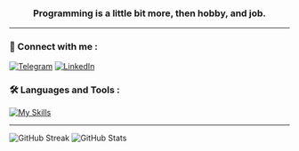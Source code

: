 <h3 align="center">Programming is a little bit more, then hobby, and job.</h3>

 

---

### :bell: Connect with me :
[![Telegram](https://img.shields.io/badge/telegram-2A8BD2?style=for-the-badge&logo=telegram&logoColor=white)](https://t.me/UltWolf)
[![LinkedIn](https://img.shields.io/badge/linkedin-blue?style=for-the-badge&logo=linkedin&logoColor=white)](https://www.linkedin.com/in/vitalii-z-95156315a/)

### :hammer_and_wrench: Languages and Tools :
 
[![My Skills](https://skillicons.dev/icons?i=dotnet,cs,rider,react,wasm,ts,angular,js,postgres,docker,jenkins,nginx,git,linux,postman,grafana,&perline=5)](https://skillicons.dev)
 

---- 
![GitHub Streak](https://streak-stats.demolab.com?user=UltWolf&theme=onedark&hide_border=true)
![GitHub Stats](https://github-readme-stats-sigma-five.vercel.app/api?username=UltWolf&show_icons=true&theme=onedark&hide_border=true&border_radius=10&exclude_days=Sun%2CSat&background=68%2C170042%2C70430F&fire=F01002&ring=EB5454&stroke=EB0000)
